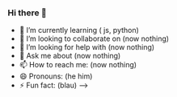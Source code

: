 ### Hi there 👋







- 🌱 I’m currently learning ( js, python)
- 👯 I’m looking to collaborate on (now nothing)
- 🤔 I’m looking for help with (now nothing)
- 💬 Ask me about (now nothing)
- 📫 How to reach me: (now nothing)
- 😄 Pronouns: (he him)
- ⚡ Fun fact: (blau)
-->
